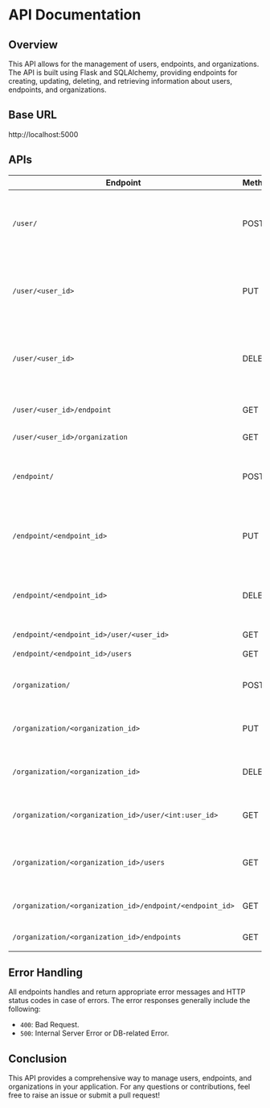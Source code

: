 # API Documentation

## Overview

This API allows for the management of users, endpoints, and organizations. The API is built using Flask and SQLAlchemy, providing endpoints for creating, updating, deleting, and retrieving information about users, endpoints, and organizations.

## Base URL

http://localhost:5000

## APIs

| Endpoint                                 | Method  | Response                                              
|------------------------------------------|---------|----------------------------------------------------------------------------------------------------------|
| `/user/`                                 | POST    | `{"message": "User added successfully", "user": {"id": user.id, "name": user.name, "endpoint_id": user.endpoint_id, "organization_id": endpoint.organization_id }}`
| `/user/<user_id>`                         | PUT     | `{"message": "User updated successfully", "user": {"id": user.id, "name": user.name, "endpoint_id": user.endpoint_id, "organization_id": endpoint.organization_id }}`
| `/user/<user_id>`                         | DELETE  | `{"message": "User deleted successfully", "user": {"id": user.id, "name": user.name, "endpoint_id": user.endpoint_id, "organization_id": endpoint.organization_id }}`
| `/user/<user_id>/endpoint`                | GET     | `{"id": endpoint.id, "name": endpoint.name, "organization_id": endpoint.organization_id}`
| `/user/<user_id>/organization`            | GET     | `{"id": organization.id, "name": organization.name}`
| `/endpoint/`                             | POST    | `{"message": "Endpoint added successfully", "endpoint": {"id": endpoint.id, "name": endpoint.name, "organization_id": endpoint.organization_id}}`
| `/endpoint/<endpoint_id>`                     | PUT     | `{"message": "Endpoint updated successfully", "endpoint": {"id": endpoint.id, "name": endpoint.name, "organization_id": endpoint.organization_id}`
| `/endpoint/<endpoint_id>`                     | DELETE  | `{"message": "Endpoint deleted successfully", "endpoint": {"id": endpoint.id, "name": endpoint.name, "organization_id": endpoint.organization_id}}`
| `/endpoint/<endpoint_id>/user/<user_id>` | GET     | `{"id": user.id, "name": user.name}`
| `/endpoint/<endpoint_id>/users`               | GET     | `[{"id": user.id, "name": user.name}, ...]`
| `/organization/`                         | POST    | `{"message": "Organization added successfully", "organization": {"id": organization.id, "name": organization.name}}`
| `/organization/<organization_id>`                 | PUT     | `{"message": "Organization updated successfully", "organization": {"id": organization.id, "name": organization.name}}`
| `/organization/<organization_id>`                 | DELETE  | `{"message": "Organization deleted successfully", "organization": {"id": organization.id, "name": organization.name}}`
| `/organization/<organization_id>/user/<int:user_id>` | GET | `{"id": user.id, "name": user.name, "endpoint_id": user.endpoint_id, "organization_id": endpoint.organization_id }`
| `/organization/<organization_id>/users`           | GET     | `[{"id": user.id, "name": user.name, "endpoint_id": user.endpoint_id, "organization_id": endpoint.organization_id }, ...]`
| `/organization/<organization_id>/endpoint/<endpoint_id>` | GET | `{"id": endpoint.id, "name": endpoint.name, "organization_id": endpoint.organization_id}`
| `/organization/<organization_id>/endpoints`       | GET     | `[{"id": endpoint.id, "name": endpoint.name}, ...]`


## Error Handling

All endpoints handles and return appropriate error messages and HTTP status codes in case of errors. The error responses generally include the following:
- `400`: Bad Request.
- `500`: Internal Server Error or DB-related Error.

## Conclusion

This API provides a comprehensive way to manage users, endpoints, and organizations in your application. For any questions or contributions, feel free to raise an issue or submit a pull request!
